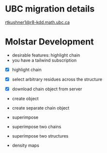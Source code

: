 
# UBC migration details

rtkushner1@r8-kdd.math.ubc.ca

# Molstar Development

* desirable features: highlight chain 
* you have a tailwind subscription

- [x] highlight chain
- [x] select arbitrary residues across the structure

- [x] download chain object from server 

- create object
- create separate chain object

- superimpose 
- superimpose two chains
- superimpose two structures
- density maps

